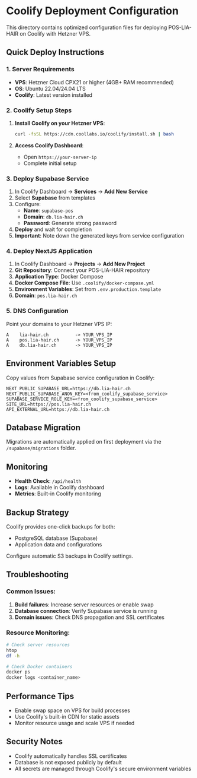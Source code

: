 # Coolify Deployment Configuration

This directory contains optimized configuration files for deploying POS-LIA-HAIR on Coolify with Hetzner VPS.

## Quick Deploy Instructions

### 1. Server Requirements
- **VPS**: Hetzner Cloud CPX21 or higher (4GB+ RAM recommended)
- **OS**: Ubuntu 22.04/24.04 LTS
- **Coolify**: Latest version installed

### 2. Coolify Setup Steps

1. **Install Coolify on your Hetzner VPS**:
   ```bash
   curl -fsSL https://cdn.coollabs.io/coolify/install.sh | bash
   ```

2. **Access Coolify Dashboard**:
   - Open `https://your-server-ip`
   - Complete initial setup

### 3. Deploy Supabase Service

1. In Coolify Dashboard → **Services** → **Add New Service**
2. Select **Supabase** from templates
3. Configure:
   - **Name**: `supabase-pos`
   - **Domain**: `db.lia-hair.ch`
   - **Password**: Generate strong password
4. **Deploy** and wait for completion
5. **Important**: Note down the generated keys from service configuration

### 4. Deploy NextJS Application

1. In Coolify Dashboard → **Projects** → **Add New Project**
2. **Git Repository**: Connect your POS-LIA-HAIR repository
3. **Application Type**: Docker Compose
4. **Docker Compose File**: Use `.coolify/docker-compose.yml`
5. **Environment Variables**: Set from `.env.production.template`
6. **Domain**: `pos.lia-hair.ch`

### 5. DNS Configuration

Point your domains to your Hetzner VPS IP:
```
A    lia-hair.ch          -> YOUR_VPS_IP
A    pos.lia-hair.ch      -> YOUR_VPS_IP  
A    db.lia-hair.ch       -> YOUR_VPS_IP
```

## Environment Variables Setup

Copy values from Supabase service configuration in Coolify:

```env
NEXT_PUBLIC_SUPABASE_URL=https://db.lia-hair.ch
NEXT_PUBLIC_SUPABASE_ANON_KEY=<from_coolify_supabase_service>
SUPABASE_SERVICE_ROLE_KEY=<from_coolify_supabase_service>
SITE_URL=https://pos.lia-hair.ch
API_EXTERNAL_URL=https://db.lia-hair.ch
```

## Database Migration

Migrations are automatically applied on first deployment via the `/supabase/migrations` folder.

## Monitoring

- **Health Check**: `/api/health`
- **Logs**: Available in Coolify dashboard
- **Metrics**: Built-in Coolify monitoring

## Backup Strategy

Coolify provides one-click backups for both:
- PostgreSQL database (Supabase)
- Application data and configurations

Configure automatic S3 backups in Coolify settings.

## Troubleshooting

### Common Issues:

1. **Build failures**: Increase server resources or enable swap
2. **Database connection**: Verify Supabase service is running
3. **Domain issues**: Check DNS propagation and SSL certificates

### Resource Monitoring:
```bash
# Check server resources
htop
df -h

# Check Docker containers
docker ps
docker logs <container_name>
```

## Performance Tips

- Enable swap space on VPS for build processes
- Use Coolify's built-in CDN for static assets
- Monitor resource usage and scale VPS if needed

## Security Notes

- Coolify automatically handles SSL certificates
- Database is not exposed publicly by default
- All secrets are managed through Coolify's secure environment variables